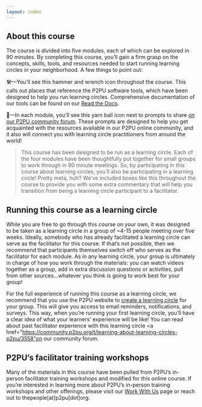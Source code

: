 ```yaml
---
layout: index
---
```

## About this course
The course is divided into five modules, each of which can be explored in 90 minutes. By completing this course, you’ll gain a firm grasp on the concepts, skills, tools, and resources needed to start running learning circles in your neighborhood. A few things to point out:

🛠️—You’ll see this hammer and wrench icon throughout the course. This calls out places that reference the P2PU software tools, which have been designed to help you run learning circles. Comprehensive documentation of our tools can be found on our [Read the Docs](https://learning-circles-user-manual.readthedocs.io/en/latest/).

🧶—In each module, you’ll see this yarn ball icon next to prompts to share [on our P2PU community forum](http://community.p2pu.org/). These prompts are designed to help you get acquainted with the resources available in our P2PU online community, and it also will connect you with learning circle practitioners from around the world!

> This course has been designed to be run as a learning circle. Each of the four modules have been thoughtfully put together for small groups to work through in 90 minute meetings. So, by participating in this course about learning circles, you’ll also be participating in a learning circle! Pretty meta, huh? We’ve included boxes like this throughout the course to provide you with some extra commentary that will help you transition from being a learning circle participant to a facilitator.

## Running this course as a learning circle
While you are free to go through this course on your own, it was designed to be taken as a learning circle in a group of ~4-15 people meeting over five weeks. Ideally, somebody who has already facilitated a learning circle can serve as the facilitator for this course. If that’s not possible, then we recommend that participants themselves switch off who serves as the facilitator for each module. As in any learning circle, your group is ultimately in charge of how you work through the materials: you can watch videos together as a group, add in extra discussion questions or activities, pull from other sources...whatever you think is going to work best for your group!

For the full experience of running this course as a learning circle, we recommend that you use the P2PU website to <a href="https://learningcircles.p2pu.org/en/studygroup/create/?course_id=480" target="_blank">create a learning circle</a> for your group. This will give you access to email reminders, notifications, and surveys. This way, when you’re running your first learning circle, you’ll have a clear idea of what your learners’ experience will be like! You can read about past facilitator experience with this learning circle <a href="https://community.p2pu.org/t/learning-about-learning-circles-p2pu/3558"on our community forum.

## P2PU’s facilitator training workshops
Many of the materials in this course have been pulled from P2PU’s in-person facilitator training workshops and modified for this online course. If you’re interested in learning more about P2PU’s in-person training workshops and other offerings, please visit our [Work With Us](https://www.p2pu.org/en/work-with-us/) page or reach out to thepeople[at]p2pu[dot]org.

